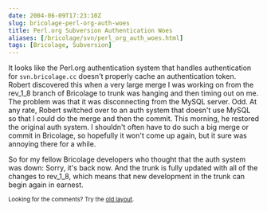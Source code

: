```yaml
--- 
date: 2004-06-09T17:23:10Z
slug: bricolage-perl-org-auth-woes
title: Perl.org Subversion Authentication Woes
aliases: [/bricolage/svn/perl_org_auth_woes.html]
tags: [Bricolage, Subversion]
---
```


<p>It looks like the Perl.org authentication system that handles authentication for <code>svn.bricolage.cc</code> doesn't properly cache an authentication token. Robert discovered this when a very large merge I was working on from the rev_1_8 branch of Bricolage to trunk was hanging and then timing out on me. The problem was that it was disconnecting from the MySQL server. Odd. At any rate, Robert switched over to an auth system that doesn't use MySQL so that I could do the merge and then the commit. This morning, he restored the original auth system. I shouldn't often have to do such a big merge or commit in Bricolage, so hopefully it won't come up again, but it sure was annoying there for a while.</p>

<p>So for my fellow Bricolage developers who thought that the auth system was down: Sorry, it's back now. And the trunk is fully updated with all of the changes to rev_1_8, which means that new development in the trunk can begin again in earnest.</p>

<p class="past"><small>Looking for the comments? Try the <a rel="nofollow" href="//past.justatheory.com/bricolage/svn/perl_org_auth_woes.html">old layout</a>.</small></p>


